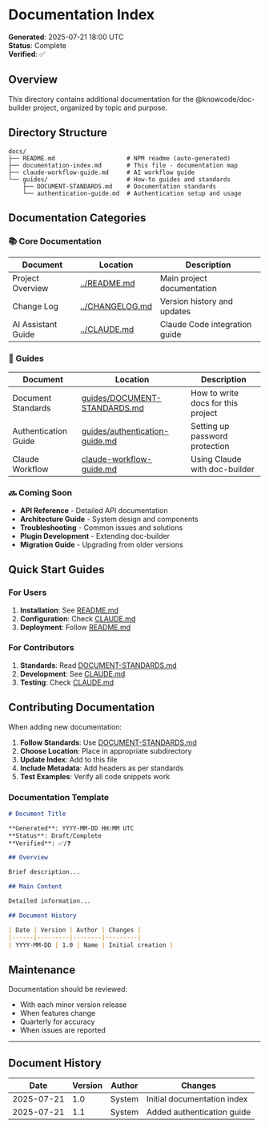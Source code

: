 # Documentation Index

**Generated**: 2025-07-21 18:00 UTC  
**Status**: Complete  
**Verified**: ✅

## Overview

This directory contains additional documentation for the @knowcode/doc-builder project, organized by topic and purpose.

## Directory Structure

```
docs/
├── README.md                    # NPM readme (auto-generated)
├── documentation-index.md       # This file - documentation map
├── claude-workflow-guide.md     # AI workflow guide
└── guides/                      # How-to guides and standards
    ├── DOCUMENT-STANDARDS.md    # Documentation standards
    └── authentication-guide.md  # Authentication setup and usage
```

## Documentation Categories

### 📚 Core Documentation

| Document | Location | Description |
|----------|----------|-------------|
| Project Overview | [../README.md](../README.md) | Main project documentation |
| Change Log | [../CHANGELOG.md](../CHANGELOG.md) | Version history and updates |
| AI Assistant Guide | [../CLAUDE.md](../CLAUDE.md) | Claude Code integration guide |

### 📖 Guides

| Document | Location | Description |
|----------|----------|-------------|
| Document Standards | [guides/DOCUMENT-STANDARDS.md](./guides/DOCUMENT-STANDARDS.md) | How to write docs for this project |
| Authentication Guide | [guides/authentication-guide.md](./guides/authentication-guide.md) | Setting up password protection |
| Claude Workflow | [claude-workflow-guide.md](./claude-workflow-guide.md) | Using Claude with doc-builder |

### 🔜 Coming Soon

- **API Reference** - Detailed API documentation
- **Architecture Guide** - System design and components
- **Troubleshooting** - Common issues and solutions
- **Plugin Development** - Extending doc-builder
- **Migration Guide** - Upgrading from older versions

## Quick Start Guides

### For Users

1. **Installation**: See [README.md](../README.md#quick-start)
2. **Configuration**: Check [CLAUDE.md](../CLAUDE.md#configuration)
3. **Deployment**: Follow [README.md](../README.md#deployment)

### For Contributors

1. **Standards**: Read [DOCUMENT-STANDARDS.md](./guides/DOCUMENT-STANDARDS.md)
2. **Development**: See [CLAUDE.md](../CLAUDE.md#development-guidelines)
3. **Testing**: Check [CLAUDE.md](../CLAUDE.md#testing-changes)

## Contributing Documentation

When adding new documentation:

1. **Follow Standards**: Use [DOCUMENT-STANDARDS.md](./guides/DOCUMENT-STANDARDS.md)
2. **Choose Location**: Place in appropriate subdirectory
3. **Update Index**: Add to this file
4. **Include Metadata**: Add headers as per standards
5. **Test Examples**: Verify all code snippets work

### Documentation Template

```markdown
# Document Title

**Generated**: YYYY-MM-DD HH:MM UTC  
**Status**: Draft/Complete  
**Verified**: ✅/❓

## Overview

Brief description...

## Main Content

Detailed information...

## Document History

| Date | Version | Author | Changes |
|------|---------|--------|---------|
| YYYY-MM-DD | 1.0 | Name | Initial creation |
```

## Maintenance

Documentation should be reviewed:
- With each minor version release
- When features change
- Quarterly for accuracy
- When issues are reported

---

## Document History

| Date | Version | Author | Changes |
|------|---------|--------|---------|
| 2025-07-21 | 1.0 | System | Initial documentation index |
| 2025-07-21 | 1.1 | System | Added authentication guide |